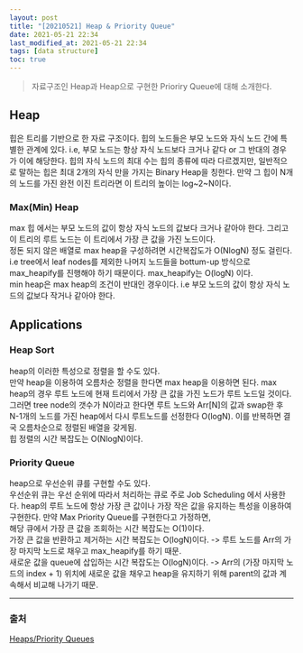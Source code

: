 ```yaml
---
layout: post
title: "[20210521] Heap & Priority Queue"
date: 2021-05-21 22:34
last_modified_at: 2021-05-21 22:34
tags: [data structure]
toc: true
---
```


> 자료구조인 Heap과 Heap으로 구현한 Prioriry Queue에 대해 소개한다.

## Heap

힙은 트리를 기반으로 한 자료 구조이다. 힙의 노드들은 부모 노드와 자식 노드 간에 특별한 관계에 있다. i.e, 부모 노드는 항상 자식 노드보다 크거나 같다 or 그 반대의 경우가 이에 해당한다. 힙의 자식 노드의 최대 수는 힙의 종류에 따라 다르겠지만, 일반적으로 말하는 힙은 최대 2개의 자식 만을 가지는 Binary Heap을 칭한다. 만약 그 힙이 N개의 노드를 가진 완전 이진 트리라면 이 트리의 높이는 log~2~N이다.

### Max(Min) Heap

max 힙 에서는 부모 노드의 값이 항상 자식 노드의 값보다 크거나 같아야 한다. 그리고 이 트리의 루트 노드는 이 트리에서 가장 큰 값을 가진 노드이다.  
정돈 되지 않은 배열로 max heap을 구성하려면 시간복잡도가 O(NlogN) 정도 걸린다. i.e tree에서 leaf nodes를 제외한 나머지 노드들을 bottum-up 방식으로 max_heapify를 진행해야 하기 때문이다. max_heapify는 O(logN) 이다.  
min heap은 max heap의 조건이 반대인 경우이다. i.e 부모 노드의 값이 항상 자식 노드의 값보다 작거나 같아야 한다.

## Applications

### Heap Sort

heap의 이러한 특성으로 정렬을 할 수도 있다.  
만약 heap을 이용하여 오름차순 정렬을 한다면 max heap을 이용하면 된다. max heap의 경우 루트 노드에 현재 트리에서 가장 큰 값을 가진 노드가 루트 노드일 것이다. 그러면 tree node의 갯수가 N이라고 한다면 루트 노드와 Arr[N]의 값과 swap한 후 N-1개의 노드를 가진 heap에서 다시 루트노드를 선정한다 O(logN). 이를 반복하면 결국 오름차순으로 정렬된 배열을 갖게됨.  
힙 정렬의 시간 복잡도는 O(NlogN)이다.

### Priority Queue

heap으로 우선순위 큐를 구현할 수도 있다.  
우선순위 큐는 우선 순위에 따라서 처리하는 큐로 주로 Job Scheduling 에서 사용한다. heap의 루트 노드에 항상 가장 큰 값이나 가장 작은 값을 유지하는 특성을 이용하여 구현한다.
만약 Max Priority Queue를 구현한다고 가정하면,  
해당 큐에서 가장 큰 값을 조회하는 시간 복잡도는 O(1)이다.  
가장 큰 값을 반환하고 제거하는 시간 복잡도는 O(logN)이다. -> 루트 노드를 Arr의 가장 마지막 노드로 채우고 max_heapify를 하기 때문.  
새로운 값을 queue에 삽입하는 시간 복잡도는 O(logN)이다. -> Arr의 (가장 마지막 노드의 index + 1) 위치에 새로운 값을 채우고 heap을 유지하기 위해 parent의 값과 계속해서 비교해 나가기 때문.

---

### 출처

[Heaps/Priority Queues](https://www.hackerearth.com/practice/data-structures/trees/heapspriority-queues/tutorial/#:~:text=A%20heap%20is%20a%20tree,be%20followed%20across%20the%20tree.)
